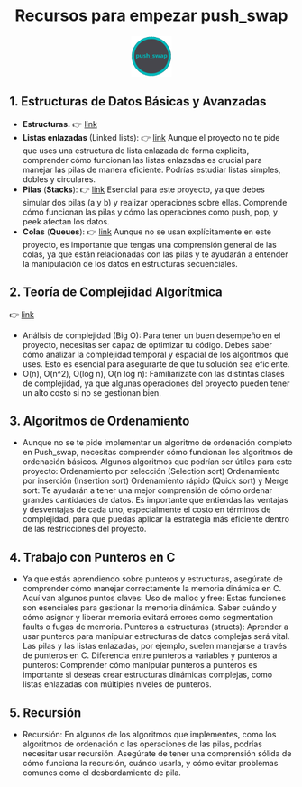 
<h1 align="center" width="100%">Recursos para empezar push_swap</h1>


<p align="center" width="100%"><img src="../push_swap.png" width="72" />




## 1. Estructuras de Datos Básicas y Avanzadas

- **Estructuras.**  👉  [link](estructuras.md)
- **Listas enlazadas** (Linked lists): 👉  [link](listas_enlazadas.md) Aunque el proyecto no te pide que uses una estructura de lista enlazada de forma explícita, comprender cómo funcionan las listas enlazadas es crucial para manejar las pilas de manera eficiente. Podrías estudiar listas simples, dobles y circulares.
- **Pilas** (**Stacks**): 👉  [link](stacks.md) Esencial para este proyecto, ya que debes simular dos pilas (a y b) y realizar operaciones sobre ellas. Comprende cómo funcionan las pilas y cómo las operaciones como push, pop, y peek afectan los datos.
- **Colas** (**Queues**): 👉  [link](stacks.md)  Aunque no se usan explícitamente en este proyecto, es importante que tengas una comprensión general de las colas, ya que están relacionadas con las pilas y te ayudarán a entender la manipulación de los datos en estructuras secuenciales.

## 2. Teoría de Complejidad Algorítmica 

👉  [link](teoria.md)
 - Análisis de complejidad (Big O): Para tener un buen desempeño en el proyecto, necesitas ser capaz de optimizar tu código. Debes saber cómo analizar la complejidad temporal y espacial de los algoritmos que uses. Esto es esencial para asegurarte de que tu solución sea eficiente.
 - O(n), O(n^2), O(log n), O(n log n): Familiarízate con las distintas clases de complejidad, ya que algunas operaciones del proyecto pueden tener un alto costo si no se gestionan bien.

## 3. Algoritmos de Ordenamiento

 - Aunque no se te pide implementar un algoritmo de ordenación completo en Push_swap, necesitas comprender cómo funcionan los algoritmos de ordenación básicos. Algunos algoritmos que podrían ser útiles para este proyecto:
        Ordenamiento por selección (Selection sort)
        Ordenamiento por inserción (Insertion sort)
        Ordenamiento rápido (Quick sort) y Merge sort: Te ayudarán a tener una mejor comprensión de cómo ordenar grandes cantidades de datos.
   Es importante que entiendas las ventajas y desventajas de cada uno, especialmente el costo en términos de complejidad, para que puedas aplicar la estrategia más eficiente dentro de las restricciones del proyecto.

## 4. Trabajo con Punteros en C

 - Ya que estás aprendiendo sobre punteros y estructuras, asegúrate de comprender cómo manejar correctamente la memoria dinámica en C. Aquí van algunos puntos claves:
        Uso de malloc y free: Estas funciones son esenciales para gestionar la memoria dinámica. Saber cuándo y cómo asignar y liberar memoria evitará errores como segmentation faults o fugas de memoria.
        Punteros a estructuras (structs): Aprender a usar punteros para manipular estructuras de datos complejas será vital. Las pilas y las listas enlazadas, por ejemplo, suelen manejarse a través de punteros en C.
        Diferencia entre punteros a variables y punteros a punteros: Comprender cómo manipular punteros a punteros es importante si deseas crear estructuras dinámicas complejas, como listas enlazadas con múltiples niveles de punteros.

## 5. Recursión

 - Recursión: En algunos de los algoritmos que implementes, como los algoritmos de ordenación o las operaciones de las pilas, podrías necesitar usar recursión. Asegúrate de tener una comprensión sólida de cómo funciona la recursión, cuándo usarla, y cómo evitar problemas comunes como el desbordamiento de pila.
